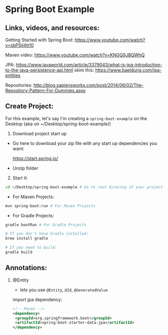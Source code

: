 # Spring Boot Example

## Links, videos, and resources:

Getting Started with Spring Boot: https://www.youtube.com/watch?v=sbPSjI4tt10

Maven video: https://www.youtube.com/watch?v=KNGQ9JBQWhQ

JPA: https://www.javaworld.com/article/3379043/what-is-jpa-introduction-to-the-java-persistence-api.html
skim this: https://www.baeldung.com/jpa-entities

Repositories: http://blog.sapiensworks.com/post/2014/06/02/The-Repository-Pattern-For-Dummies.aspx

## Create Project:

For this example, let's say I'm creating a `spring-boot-example` on the Desktop (aka on ~/Desktop/spring-boot-example/)

1. Download project start up

- Go here to download your zip file with any start up dependencies you want:

   https://start.spring.io/

 - Unzip folder

 2. Start it:

 ```sh
 cd ~/Desktop/spring-boot-example # Go to root directoy of your project
```

 - For Maven Projects:

 ```sh
 mvn spring-boot:run # For Maven Projects
 ```

 - For Gradle Projects:

 ```sh
 gradle bootRun # For Gradle Projects

 # If you don't have Gradle installed:
 brew install gradle

 # If you need to build:
 gradle build
 ```
 

## Annotations:

1. @Entity

   - lets you use `@Entity`, `@Id`, `@GeneratedValue`

   import jpa dependency:
   
   ```xml
   <!-- Maven -->
   <dependency>
    <groupId>org.springframework.boot</groupId>
    <artifactId>spring-boot-starter-data-jpa</artifactId>
   </dependency>
  ```
  
 
